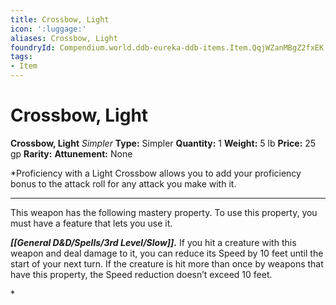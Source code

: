 ```yaml
---
title: Crossbow, Light
icon: ':luggage:'
aliases: Crossbow, Light
foundryId: Compendium.world.ddb-eureka-ddb-items.Item.QqjWZanMBgZ2fxEK
tags:
- Item
---
```


# Crossbow, Light

**Crossbow, Light**
_Simpler_
**Type:** Simpler
**Quantity:** 1
**Weight:** 5 lb
**Price:** 25 gp
**Rarity:** 
**Attunement:** None

*Proficiency with a Light Crossbow allows you to add your proficiency bonus to the attack roll for any attack you make with it.
<div class="mastery-container"><hr />
<p>This weapon has the following mastery property. To use this property, you must have a feature that lets you use it.

***[[General D&D/Spells/3rd Level/Slow]].*** If you hit a creature with this weapon and deal damage to it, you can reduce its Speed by 10 feet until the start of your next turn. If the creature is hit more than once by weapons that have this property, the Speed reduction doesn’t exceed 10 feet.</p>*